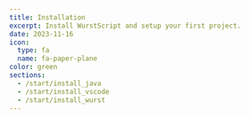 ```yaml
---
title: Installation
excerpt: Install WurstScript and setup your first project.
date: 2023-11-16
icon:
  type: fa
  name: fa-paper-plane
color: green
sections:
  - /start/install_java
  - /start/install_vscode
  - /start/install_wurst
---
```

